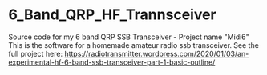 # 6_Band_QRP_HF_Trannsceiver
Source code for my 6 band QRP SSB Transceiver - Project name "Midi6"
This is the software for a homemade amateur radio ssb transceiver. See the full project here:
https://radiotransmitter.wordpress.com/2020/01/03/an-experimental-hf-6-band-ssb-transceiver-part-1-basic-outline/
